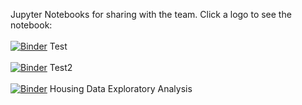 Jupyter Notebooks for sharing with the team. 
Click a logo to see the notebook:
<br /><br />
[![Binder](https://mybinder.org/badge_logo.svg)](https://mybinder.org/v2/gh/stcybrdgs/Jupyter-Notebooks/master?filepath=Test.ipynb)  Test
<br /><br />
[![Binder](https://mybinder.org/badge_logo.svg)](https://mybinder.org/v2/gh/stcybrdgs/Jupyter-Notebooks/master?filepath=Test2.ipynb)  Test2
<br /><br />
[![Binder](https://mybinder.org/badge_logo.svg)](https://mybinder.org/v2/gh/stcybrdgs/Jupyter-Notebooks/master?filepath=housing_data_exploratory_analysis.ipynb)  Housing Data Exploratory Analysis
